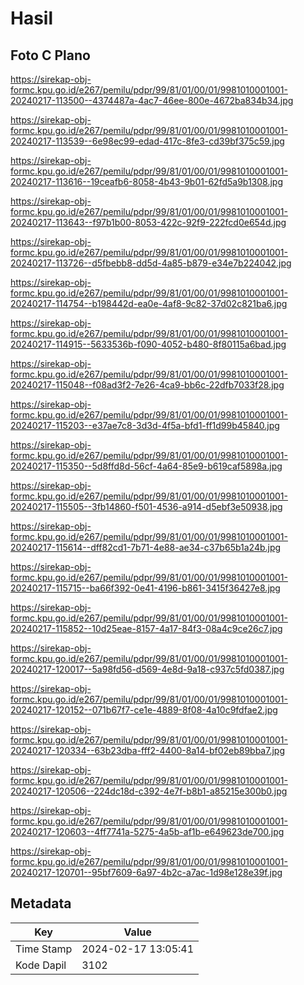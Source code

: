 # Hasil

## Foto C Plano

https://sirekap-obj-formc.kpu.go.id/e267/pemilu/pdpr/99/81/01/00/01/9981010001001-20240217-113500--4374487a-4ac7-46ee-800e-4672ba834b34.jpg

https://sirekap-obj-formc.kpu.go.id/e267/pemilu/pdpr/99/81/01/00/01/9981010001001-20240217-113539--6e98ec99-edad-417c-8fe3-cd39bf375c59.jpg

https://sirekap-obj-formc.kpu.go.id/e267/pemilu/pdpr/99/81/01/00/01/9981010001001-20240217-113616--19ceafb6-8058-4b43-9b01-62fd5a9b1308.jpg

https://sirekap-obj-formc.kpu.go.id/e267/pemilu/pdpr/99/81/01/00/01/9981010001001-20240217-113643--f97b1b00-8053-422c-92f9-222fcd0e654d.jpg

https://sirekap-obj-formc.kpu.go.id/e267/pemilu/pdpr/99/81/01/00/01/9981010001001-20240217-113726--d5fbebb8-dd5d-4a85-b879-e34e7b224042.jpg

https://sirekap-obj-formc.kpu.go.id/e267/pemilu/pdpr/99/81/01/00/01/9981010001001-20240217-114754--b198442d-ea0e-4af8-9c82-37d02c821ba6.jpg

https://sirekap-obj-formc.kpu.go.id/e267/pemilu/pdpr/99/81/01/00/01/9981010001001-20240217-114915--5633536b-f090-4052-b480-8f80115a6bad.jpg

https://sirekap-obj-formc.kpu.go.id/e267/pemilu/pdpr/99/81/01/00/01/9981010001001-20240217-115048--f08ad3f2-7e26-4ca9-bb6c-22dfb7033f28.jpg

https://sirekap-obj-formc.kpu.go.id/e267/pemilu/pdpr/99/81/01/00/01/9981010001001-20240217-115203--e37ae7c8-3d3d-4f5a-bfd1-ff1d99b45840.jpg

https://sirekap-obj-formc.kpu.go.id/e267/pemilu/pdpr/99/81/01/00/01/9981010001001-20240217-115350--5d8ffd8d-56cf-4a64-85e9-b619caf5898a.jpg

https://sirekap-obj-formc.kpu.go.id/e267/pemilu/pdpr/99/81/01/00/01/9981010001001-20240217-115505--3fb14860-f501-4536-a914-d5ebf3e50938.jpg

https://sirekap-obj-formc.kpu.go.id/e267/pemilu/pdpr/99/81/01/00/01/9981010001001-20240217-115614--dff82cd1-7b71-4e88-ae34-c37b65b1a24b.jpg

https://sirekap-obj-formc.kpu.go.id/e267/pemilu/pdpr/99/81/01/00/01/9981010001001-20240217-115715--ba66f392-0e41-4196-b861-3415f36427e8.jpg

https://sirekap-obj-formc.kpu.go.id/e267/pemilu/pdpr/99/81/01/00/01/9981010001001-20240217-115852--10d25eae-8157-4a17-84f3-08a4c9ce26c7.jpg

https://sirekap-obj-formc.kpu.go.id/e267/pemilu/pdpr/99/81/01/00/01/9981010001001-20240217-120017--5a98fd56-d569-4e8d-9a18-c937c5fd0387.jpg

https://sirekap-obj-formc.kpu.go.id/e267/pemilu/pdpr/99/81/01/00/01/9981010001001-20240217-120152--071b67f7-ce1e-4889-8f08-4a10c9fdfae2.jpg

https://sirekap-obj-formc.kpu.go.id/e267/pemilu/pdpr/99/81/01/00/01/9981010001001-20240217-120334--63b23dba-fff2-4400-8a14-bf02eb89bba7.jpg

https://sirekap-obj-formc.kpu.go.id/e267/pemilu/pdpr/99/81/01/00/01/9981010001001-20240217-120506--224dc18d-c392-4e7f-b8b1-a85215e300b0.jpg

https://sirekap-obj-formc.kpu.go.id/e267/pemilu/pdpr/99/81/01/00/01/9981010001001-20240217-120603--4ff7741a-5275-4a5b-af1b-e649623de700.jpg

https://sirekap-obj-formc.kpu.go.id/e267/pemilu/pdpr/99/81/01/00/01/9981010001001-20240217-120701--95bf7609-6a97-4b2c-a7ac-1d98e128e39f.jpg


## Metadata

| Key        | Value               |
| ---------- | ------------------- |
| Time Stamp | 2024-02-17 13:05:41 |
| Kode Dapil | 3102                |



